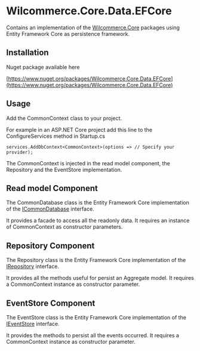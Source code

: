 # Wilcommerce.Core.Data.EFCore
Contains an implementation of the [Wilcommerce.Core](https://github.com/wilcommerce/Wilcommerce.Core) packages using Entity Framework Core as persistence framework.

## Installation

Nuget package available here 

[https://www.nuget.org/packages/Wilcommerce.Core.Data.EFCore](https://www.nuget.org/packages/Wilcommerce.Core.Data.EFCore)

## Usage
Add the CommonContext class to your project.

For example in an ASP.NET Core project add this line to the ConfigureServices method in Startup.cs
```<C#>
services.AddDbContext<CommonContext>(options => // Specify your provider);
```
The CommonContext is injected in the read model component, the Repository and the EventStore implementation.

## Read model Component
The CommonDatabase class is the Entity Framework Core implementation of the [ICommonDatabase](https://github.com/wilcommerce/Wilcommerce.Core/blob/master/src/Wilcommerce.Core.Common/Domain/ReadModels/ICommonDatabase.cs) interface.

It provides a facade to access all the readonly data.
It requires an instance of CommonContext as constructor parameters.

## Repository Component
The Repository class is the Entity Framework Core implementation of the [IRepository](https://github.com/wilcommerce/Wilcommerce.Core/blob/master/src/Wilcommerce.Core.Common/Domain/Repository/IRepository.cs) interface.

It provides all the methods useful for persist an Aggregate model. 
It requires a CommonContext instance as constructor parameter.

## EventStore Component
The EventStore class is the Entity Framework Core implementation of the [IEventStore](https://github.com/wilcommerce/Wilcommerce.Core/blob/master/src/Wilcommerce.Core.Infrastructure/IEventStore.cs) interface.

It provides the methods to persist all the events occurred.
It requires a CommonContext instance as constructor parameter.